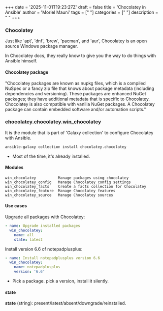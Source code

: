 +++
date = '2025-11-01T19:23:27Z'
draft = false
title = 'Chocolatey in Ansible'
author = 'Moriel Mauni'
tags = [" "]
categories = [" "]
description = " "
+++

### Chocolatey

Just like 'apt', 'dnf', 'brew', 'pacman', and 'aur', Chocolatey is an open source Windows package manager.

In Chocolatey docs, they really know to give you the way to do things with Ansible himself.

#### Chocolatey package

"Chocolatey packages are known as nupkg files, which is a compiled NuSpec or a fancy zip file that knows about package metadata (including dependencies and versioning). These packages are enhanced NuGet packages; they have additional metadata that is specific to Chocolatey. Chocolatey is also compatible with vanilla NuGet packages. A Chocolatey package can contain embedded software and/or automation scripts."

### chocolatey.chocolatey.win_chocolatey

It is the module that is part of 'Galaxy collection' to configure Chocolatey with Ansible.

```bash
ansible-galaxy collection install chocolatey.chocolatey
```

- Most of the time, it's already installed.

#### Modules

```
win_chocolatey          Manage packages using chocolatey
win_chocolatey_config   Manage Chocolatey config settings
win_chocolatey_facts    Create a facts collection for Chocolatey
win_chocolatey_feature  Manage Chocolatey features
win_chocolatey_source   Manage Chocolatey sources
```

#### Use cases

Upgrade all packages with Chocolatey:

```yaml
- name: Upgrade installed packages
  win_chocolatey:
    name: all
    state: latest
```

Install version 6.6 of notepadplusplus:

```yaml
- name: Install notepadplusplus version 6.6
  win_chocolatey:
    name: notepadplusplus
    version: '6.6'
```

- Pick a package. pick a version, install it silently.

#### state

**state** (string): present/latest/absent/downgrade/reinstalled.
